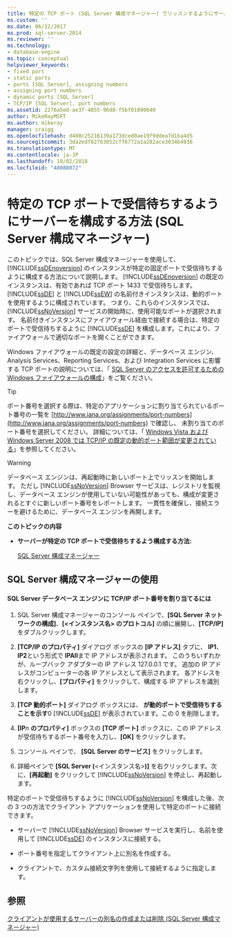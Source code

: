 ```yaml
---
title: 特定の TCP ポート (SQL Server 構成マネージャー) でリッスンするようにサーバーの構成 |Microsoft Docs
ms.custom: ''
ms.date: 06/22/2017
ms.prod: sql-server-2014
ms.reviewer: ''
ms.technology:
- database-engine
ms.topic: conceptual
helpviewer_keywords:
- fixed port
- static ports
- ports [SQL Server], assigning numbers
- assigning port numbers
- dynamic ports [SQL Server]
- TCP/IP [SQL Server], port numbers
ms.assetid: 2276a5ed-ae3f-4855-96d8-f5bf01890640
author: MikeRayMSFT
ms.author: mikeray
manager: craigg
ms.openlocfilehash: d408c25216139a173dced0ae19f9ddea7d1ba4d5
ms.sourcegitcommit: 3da2edf82763852cff6772a1a282ace3034b4936
ms.translationtype: MT
ms.contentlocale: ja-JP
ms.lasthandoff: 10/02/2018
ms.locfileid: "48088072"
---
```

# <a name="configure-a-server-to-listen-on-a-specific-tcp-port-sql-server-configuration-manager"></a>特定の TCP ポートで受信待ちするようにサーバーを構成する方法 (SQL Server 構成マネージャー)
  このトピックでは、SQL Server 構成マネージャーを使用して、 [!INCLUDE[ssDEnoversion](../../includes/ssdenoversion-md.md)] のインスタンスが特定の固定ポートで受信待ちするように構成する方法について説明します。 [!INCLUDE[ssDEnoversion](../../includes/ssdenoversion-md.md)] の既定のインスタンスは、有効であれば TCP ポート 1433 で受信待ちします。 [!INCLUDE[ssDE](../../includes/ssde-md.md)] と [!INCLUDE[ssEW](../../includes/ssew-md.md)] の名前付きインスタンスは、動的ポートを使用するように構成されています。 つまり、これらのインスタンスでは、 [!INCLUDE[ssNoVersion](../../includes/ssnoversion-md.md)] サービスの開始時に、使用可能なポートが選択されます。 名前付きインスタンスにファイアウォール経由で接続する場合は、特定のポートで受信待ちするように [!INCLUDE[ssDE](../../includes/ssde-md.md)] を構成します。これにより、ファイアウォールで適切なポートを開くことができます。  
  
 Windows ファイアウォールの既定の設定の詳細と、データベース エンジン、Analysis Services、Reporting Services、および Integration Services に影響する TCP ポートの説明については、「 [SQL Server のアクセスを許可するための Windows ファイアウォールの構成](../../sql-server/install/configure-the-windows-firewall-to-allow-sql-server-access.md)」をご覧ください。  
  
> [!TIP]  
>  ポート番号を選択する際は、特定のアプリケーションに割り当てられているポート番号の一覧を [http://www.iana.org/assignments/port-numbers](http://www.iana.org/assignments/port-numbers) で確認し、 未割り当てのポート番号を選択してください。 詳細については、「 [Windows Vista および Windows Server 2008 では TCP/IP の既定の動的ポート範囲が変更されている](http://support.microsoft.com/kb/929851)」を参照してください。  
  
> [!WARNING]  
>  データベース エンジンは、再起動時に新しいポート上でリッスンを開始します。 ただし [!INCLUDE[ssNoVersion](../../includes/ssnoversion-md.md)] Browser サービスは、レジストリを監視し、データベース エンジンが使用していない可能性があっても、構成が変更されるとすぐに新しいポート番号をレポートします。 一貫性を確保し、接続エラーを避けるために、データベース エンジンを再開します。  
  
 **このトピックの内容**  
  
-   **サーバーが特定の TCP ポートで受信待ちするよう構成する方法:**  
  
     [SQL Server 構成マネージャー](#SSMSProcedure)  
  
##  <a name="SSMSProcedure"></a> SQL Server 構成マネージャーの使用  
  
#### <a name="to-assign-a-tcpip-port-number-to-the-sql-server-database-engine"></a>SQL Server データベース エンジンに TCP/IP ポート番号を割り当てるには  
  
1.  SQL Server 構成マネージャーのコンソール ペインで、**[SQL Server ネットワークの構成]**、**[\<インスタンス名> のプロトコル]** の順に展開し、**[TCP/IP]** をダブルクリックします。  
  
2.  **[TCP/IP のプロパティ]** ダイアログ ボックスの **[IP アドレス]** タブに、 **IP1**、 **IP2**という形式で **IPAll**まで IP アドレスが表示されます。 このうちいずれかが、ループバック アダプターの IP アドレス 127.0.0.1 です。 追加の IP アドレスがコンピューターの各 IP アドレスとして表示されます。 各アドレスを右クリックし、**[プロパティ]** をクリックして、構成する IP アドレスを識別します。  
  
3.  **[TCP 動的ポート]** ダイアログ ボックスには、 **が動的ポートで受信待ちすることを示す**0 [!INCLUDE[ssDE](../../includes/ssde-md.md)] が表示されています。この 0 を削除します。  
  
4.  **[IP***n* **のプロパティ]** ボックスの **[TCP ポート]** ボックスに、この IP アドレスが受信待ちするポート番号を入力し、**[OK]** をクリックします。  
  
5.  コンソール ペインで、 **[SQL Server のサービス]** をクリックします。  
  
6.  詳細ペインで **[SQL Server (**\<インスタンス名>**)]** を右クリックします。次に、**[再起動]** をクリックして [!INCLUDE[ssNoVersion](../../includes/ssnoversion-md.md)] を停止し、再起動します。  
  
 特定のポートで受信待ちするように [!INCLUDE[ssNoVersion](../../includes/ssnoversion-md.md)] を構成した後、次の 3 つの方法でクライアント アプリケーションを使用して特定のポートに接続できます。  
  
-   サーバーで [!INCLUDE[ssNoVersion](../../includes/ssnoversion-md.md)] Browser サービスを実行し、名前を使用して [!INCLUDE[ssDE](../../includes/ssde-md.md)] のインスタンスに接続する。  
  
-   ポート番号を指定してクライアント上に別名を作成する。  
  
-   クライアントで、カスタム接続文字列を使用して接続するように指定します。  
  
## <a name="see-also"></a>参照  
 [クライアントが使用するサーバーの別名の作成または削除 &#40;SQL Server 構成マネージャー&#41;](create-or-delete-a-server-alias-for-use-by-a-client.md)  
  
  
